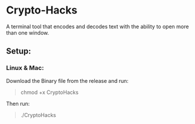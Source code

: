 # Crypto-Hacks
A terminal tool that encodes and decodes text with the ability to open more than one window. 
## Setup:
### Linux & Mac: 
Download the Binary file from the release and run:
> chmod +x CryptoHacks

Then run:
> ./CryptoHacks

